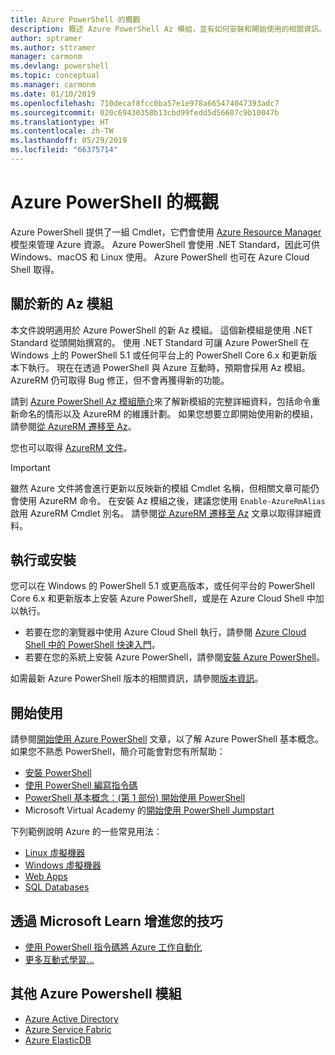 ```yaml
---
title: Azure PowerShell 的概觀
description: 概述 Azure PowerShell Az 模組，並有如何安裝和開始使用的相關資訊。
author: sptramer
ms.author: sttramer
manager: carmonm
ms.devlang: powershell
ms.topic: conceptual
ms.manager: carmonm
ms.date: 01/10/2019
ms.openlocfilehash: 710decaf8fcc0ba57e1e978a665474047393adc7
ms.sourcegitcommit: 020c69430358b13cbd99fedd5d56607c9b10047b
ms.translationtype: HT
ms.contentlocale: zh-TW
ms.lasthandoff: 05/29/2019
ms.locfileid: "66375714"
---
```

# <a name="overview-of-azure-powershell"></a>Azure PowerShell 的概觀

Azure PowerShell 提供了一組 Cmdlet，它們會使用 [Azure Resource Manager](/azure/azure-resource-manager/resource-group-overview) 模型來管理 Azure 資源。 Azure PowerShell 會使用 .NET Standard，因此可供 Windows、macOS 和 Linux 使用。
Azure PowerShell 也可在 Azure Cloud Shell 取得。

## <a name="about-the-new-az-module"></a>關於新的 Az 模組

本文件說明適用於 Azure PowerShell 的新 Az 模組。 這個新模組是使用 .NET Standard 從頭開始撰寫的。 使用 .NET Standard 可讓 Azure PowerShell 在 Windows 上的 PowerShell 5.1 或任何平台上的 PowerShell Core 6.x 和更新版本下執行。 現在在透過 PowerShell 與 Azure 互動時，預期會採用 Az 模組。
AzureRM 仍可取得 Bug 修正，但不會再獲得新的功能。

請到 [Azure PowerShell Az 模組簡介](new-azureps-module-az.md)來了解新模組的完整詳細資料，包括命令重新命名的情形以及 AzureRM 的維護計劃。 如果您想要立即開始使用新的模組，請參閱[從 AzureRM 遷移至 Az](migrate-from-azurerm-to-az.md)。

您也可以取得 [AzureRM 文件](/powershell/azure/azurerm)。

> [!IMPORTANT]
>
> 雖然 Azure 文件將會進行更新以反映新的模組 Cmdlet 名稱，但相關文章可能仍會使用 AzureRM 命令。 在安裝 Az 模組之後，建議您使用 `Enable-AzureRmAlias` 啟用 AzureRM Cmdlet 別名。 請參閱[從 AzureRM 遷移至 Az](migrate-from-azurerm-to-az.md) 文章以取得詳細資料。

## <a name="run-or-install"></a>執行或安裝

您可以在 Windows 的 PowerShell 5.1 或更高版本，或任何平台的 PowerShell Core 6.x 和更新版本上安裝 Azure PowerShell，或是在 Azure Cloud Shell 中加以執行。

* 若要在您的瀏覽器中使用 Azure Cloud Shell 執行，請參閱 [Azure Cloud Shell 中的 PowerShell 快速入門](/azure/cloud-shell/quickstart-powershell)。
* 若要在您的系統上安裝 Azure PowerShell，請參閱[安裝 Azure PowerShell](install-az-ps.md)。

如需最新 Azure PowerShell 版本的相關資訊，請參閱[版本資訊](release-notes-azureps.md)。

## <a name="get-started"></a>開始使用

請參閱[開始使用 Azure PowerShell](get-started-azureps.md) 文章，以了解 Azure PowerShell 基本概念。 如果您不熟悉 PowerShell，簡介可能會對您有所幫助：

* [安裝 PowerShell](/powershell/scripting/install/installing-powershell)
* [使用 PowerShell 編寫指令碼](/powershell/scripting/powershell-scripting)
* [PowerShell 基本概念：(第 1 部份) 開始使用 PowerShell](https://channel9.msdn.com/Blogs/Taste-of-Premier/PowerShellBasicsPart1)
* Microsoft Virtual Academy 的[開始使用 PowerShell Jumpstart](https://mva.microsoft.com/liveevents/powershell-jumpstart)

下列範例說明 Azure 的一些常見用法：

* [Linux 虛擬機器](/azure/virtual-machines/virtual-machines-linux-powershell-samples?toc=/powershell/azure/toc.json)
* [Windows 虛擬機器](/azure/virtual-machines/virtual-machines-windows-powershell-samples?toc=/powershell/azure/toc.json)
* [Web Apps](/azure/app-service-web/app-service-powershell-samples?toc=/powershell/azure/toc.json)
* [SQL Databases](/azure/sql-database/sql-database-powershell-samples?toc=/powershell/azure/toc.json)

## <a name="build-your-skills-with-microsoft-learn"></a>透過 Microsoft Learn 增進您的技巧

- [使用 PowerShell 指令碼將 Azure 工作自動化](/learn/modules/automate-azure-tasks-with-powershell/)
- [更多互動式學習...](/learn/browse/?term=powershell)

## <a name="other-azure-powershell-modules"></a>其他 Azure Powershell 模組

* [Azure Active Directory](/powershell/azure/active-directory/)
* [Azure Service Fabric](/powershell/azure/service-fabric/)
* [Azure ElasticDB](/powershell/azure/elasticdbjobs/)
